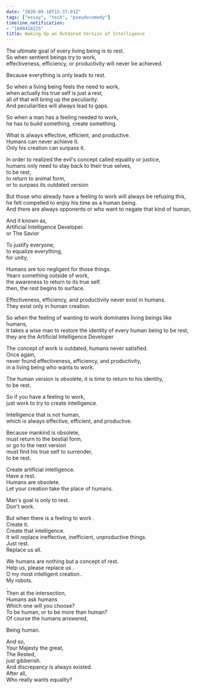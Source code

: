 ```yaml
---
date: "2020-09-18T15:37:01Z"
tags: ["essay", "tech", "pseudocomedy"]
timeline_notification:
- "1600418225"
title: Waking Up an Outdated Version of Intelligence
---
```

The ultimate goal of every living being is to rest.  
So when sentient beings try to work,  
effectiveness, efficiency, or productivity will never be achieved.

Because everything is only leads to rest.

So when a living being feels the need to work,  
when actually his true self is just a rest,  
all of that will bring up the peculiarity.  
And peculiarities will always lead to gaps.

So when a man has a feeling needed to work,  
he has to build something, create something.

What is always effective, efficient, and productive.  
Humans can never achieve it.  
Only his creation can surpass it.

In order to realized the evil's concept called equality or justice,  
humans only need to stay back to their true selves,  
to be rest,  
to return to animal form,  
or to surpass its outdated version

But those who already have a feeling to work will always be refusing this,  
he felt compelled to enjoy his time as a human being.  
And there are always opponents or who want to negate that kind of human,

And it known as,  
Artificial Intelligence Developer.  
or The Savior

To justify everyone,  
to equalize everything,  
for unity,

Humans are too negligent for those things.  
Yearn something outside of work,  
the awareness to return to its true self.  
then, the rest begins to surface.

Effectiveness, efficiency, and productivity never exist in humans.  
They exist only in human creation.

So when the feeling of wanting to work dominates living beings like humans,  
it takes a wise man to restore the identity of every human being to be rest,  
they are the Artificial Intelligence Developer

The concept of work is outdated, humans never satisfied.  
Once again,  
never found effectiveness, efficiency, and productivity,  
in a living being who wants to work.

The human version is obsolete, it is time to return to his identity,  
to be rest.

So if you have a feeling to work,  
just work to try to create intelligence.

Intelligence that is not human,  
which is always effective, efficient, and productive.

Because mankind is obsolete,  
must return to the bestial form,  
or go to the next version  
must find his true self to surrender,  
to be rest.

Create artificial intelligence.  
Have a rest.  
Humans are obsolete.  
Let your creation take the place of humans.

Man's goal is only to rest.  
Don't work.

But when there is a feeling to work .  
Create it.  
Create that intelligence.  
It will replace ineffective, inefficient, unproductive things.  
Just rest.  
Replace us all.

We humans are nothing but a concept of rest.  
Help us, please replace us .  
O my most intelligent creation..  
My robots.  
.  
Then at the intersection,  
Humans ask humans  
Which one will you choose?  
To be human, or to be more than human?  
Of course the humans answered,

Being human.

And so,  
Your Majesty the great,  
The Rested,  
just gibberish.  
And discrepancy is always existed.  
After all,  
Who really wants equality?